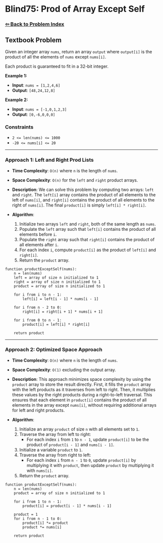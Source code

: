 # Blind75: Prod of Array Except Self

### [⇦ Back to Problem Index](../../index.md)

## Textbook Problem

Given an integer array `nums`, return an array `output` where `output[i]` is the product of all the elements of `nums` except `nums[i]`.

Each product is guaranteed to fit in a 32-bit integer.

**Example 1:**

-   **Input**: `nums = [1,2,4,6]`
-   **Output**: `[48,24,12,8]`

**Example 2:**

-   **Input**: `nums = [-1,0,1,2,3]`
-   **Output**: `[0,-6,0,0,0]`

### Constraints

-   `2 <= len(nums) <= 1000`
-   `-20 <= nums[i] <= 20`

---

### Approach 1: Left and Right Prod Lists

-   **Time Complexity**: `O(n)` where `n` is the length of `nums`.
-   **Space Complexity**: `O(n)` for the `left` and `right` product arrays.
-   **Description**: We can solve this problem by computing two arrays: `left` and `right`. The `left[i]` array contains the product of all elements to the left of `nums[i]`, and `right[i]` contains the product of all elements to the right of `nums[i]`. The final `product[i]` is simply `left[i] * right[i]`.
-   **Algorithm**:

    1. Initialize two arrays `left` and `right`, both of the same length as `nums`.
    2. Populate the `left` array such that `left[i]` contains the product of all elements before `i`.
    3. Populate the `right` array such that `right[i]` contains the product of all elements after `i`.
    4. For each index `i`, compute `product[i]` as the product of `left[i]` and `right[i]`.
    5. Return the `product` array.

```pseudo
function productExceptSelf(nums):
    n = len(nums)
    left = array of size n initialized to 1
    right = array of size n initialized to 1
    product = array of size n initialized to 1

    for i from i to n - 1:
        left[i] = left[i - 1] * nums[i - 1]

    for i from n - 2 to 0:
        right[i] = right[i + 1] * nums[i + 1]

    for i from 0 to n - 1:
        product[i] = left[i] * right[i]

    return product
```

---

### Approach 2: Optimized Space Approach

-   **Time Complexity**: `O(n)` where `n` is the length of `nums`.
-   **Space Complexity**: `O(1)` excluding the output array.
-   **Description**: This approach minimizes space complexity by using the `product` array to store the result directly. First, it fills the `product` array with the left products as it traverses from left to right. Then, it multiplies these values by the right products during a right-to-left traversal. This ensures that each element in `product[i]` contains the product of all elements in the array except `nums[i]`, without requiring additional arrays for left and right products.

-   **Algorithm**:

    1. Initialize an array `product` of size `n` with all elements set to `1`.
    2. Traverse the array from left to right:
        - For each index `i` from `1` to `n - 1`, update `product[i]` to be the product of `product[i - 1]` and `nums[i - 1]`.
    3. Initialize a variable `product` to `1`.
    4. Traverse the array from right to left:
        - For each index `i` from `n - 1` to `0`, update `product[i]` by multiplying it with `product`, then update `product` by multiplying it with `nums[i]`.
    5. Return the `product` array.

```pseudo
function productExceptSelf(nums):
    n = len(nums)
    product = array of size n initialized to 1

    for i from 1 to n - 1:
        product[i] = product[i - 1] * nums[i - 1]

    product = 1
    for i from n - 1 to 0:
        product[i] *= product
        product *= nums[i]

    return product
```
